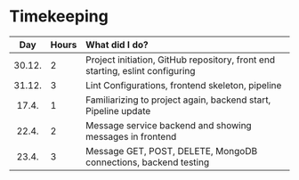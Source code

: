 # Timekeeping

| Day | Hours | What did I do?  |
| :----:|:-----| :-----|
| 30.12. | 2    | Project initiation, GitHub repository, front end starting, eslint configuring |
| 31.12. | 3    | Lint Configurations, frontend skeleton, pipeline |
| 17.4. | 1    | Familiarizing to project again, backend start, Pipeline update |
| 22.4. | 2    | Message service backend and showing messages in frontend |
| 23.4. | 3    | Message GET, POST, DELETE, MongoDB connections, backend testing |
